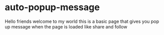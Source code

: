 # auto-popup-message
Hello friends welcome to my world this is a basic page that gives you pop up message when the page is loaded 
like share and follow
